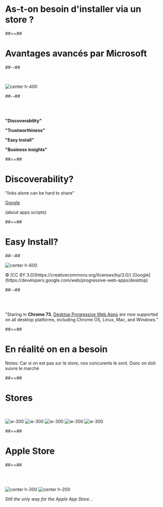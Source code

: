 <!-- .slide: class="transition-white sfeir-bg-pink" -->

# As-t-on besoin d'installer via un store ?

##==##

<!-- .slide: class="two-column-layout" -->

# Avantages avancés par Microsoft

##--##

<br>

![center h-400](./assets/images/windows-store.png)

##--##

<br><br>

**"Discoverability"**

**"Trustworthiness"**

**"Easy install"**

**"Business insights"**

##==##

<!-- .slide: class="flex-row" -->

# Discoverability?

"links alone can be hard to share"

[Google](https://developers.google.com/apps-script/guides/distribute-web-app)

(about apps scripts)

##==##

<!-- .slide: class="two-column-layout" -->

# Easy Install?

##--##

![center h-600](./assets/images/store/install-button.png)
<br>

<p class="copyright">
© [CC BY 3.0](https://creativecommons.org/licenses/by/3.0/) [Google](https://developers.google.com/web/progressive-web-apps/desktop)
</p>

##--##

<br><br>

"Staring in **Chrome 73**, [Desktop Progressive Web Apps](https://developers.google.com/web/progressive-web-apps/desktop)
are now supported on all desktop platforms, including Chrome OS, Linux, Mac, and Windows."

##==##

<!-- .slide: class="transition-white sfeir-bg-pink" -->

# En réalité on en a besoin

Notes:
Car si on est pas sur le store, nos concurents le sont. Donc on doit suivre le marché

##==##

<!-- .slide: class="flex-row" -->

# Stores

<br>

![w-300](./assets/images/windows-store.png)
![w-300](./assets/images/chrome-web-store-logo.png)
![w-300](./assets/images/gsuite-marketplace-logo.svg)
![w-300](./assets/images/Google_Play-logo.png)
![w-300](./assets/images/app-store-apple-logo.png)

##==##

<!-- .slide: class="transition-white sfeir-bg-blue" -->

# Apple Store

##==##

<!-- .slide: class="flex-row" -->

<br><br>

![center h-300](./assets/images/store/cordova_logo.png)
![center h-200](./assets/images/capacitor-logo.jpg)

_Still the only way for the Apple App Store..._
